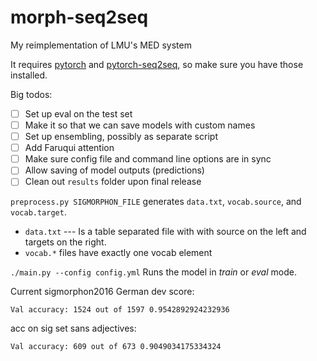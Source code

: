 # morph-seq2seq
My reimplementation of LMU's MED system

It requires [pytorch](http://pytorch.org) and [pytorch-seq2seq](https://github.com/IBM/pytorch-seq2seq), so make sure you have those installed. 

Big todos:
- [ ] Set up eval on the test set
- [ ] Make it so that we can save models with custom names
- [ ] Set up ensembling, possibly as separate script
- [ ] Add Faruqui attention
- [ ] Make sure config file and command line options are in sync
- [ ] Allow saving of model outputs (predictions)
- [ ] Clean out `results` folder upon final release

`preprocess.py SIGMORPHON_FILE` generates `data.txt`, `vocab.source`, and `vocab.target`.

- `data.txt` --- Is a table separated file with with source on the left and targets on the right.
- `vocab.*` files have exactly one vocab element

`./main.py --config config.yml` Runs the model in *train* or *eval* mode.

Current sigmorphon2016 German dev score: 

`Val accuracy: 1524 out of 1597 0.9542892924232936`

acc on sig set sans adjectives:

`Val accuracy: 609 out of 673 0.9049034175334324`
